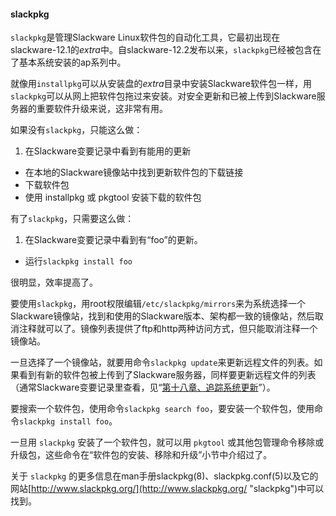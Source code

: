 #### slackpkg

`slackpkg`是管理Slackware Linux软件包的自动化工具，它最初出现在slackware-12.1的*extra*中。自slackware-12.2发布以来，`slackpkg`已经被包含在了基本系统安装的ap系列中。

就像用`installpkg`可以从安装盘的*extra*目录中安装Slackware软件包一样，用`slackpkg`可以从网上把软件包拖过来安装。对安全更新和已被上传到Slackware服务器的重要软件升级来说，这非常有用。

如果没有`slackpkg`，只能这么做：

1. 在Slackware变要记录中看到有能用的更新
+ 在本地的Slackware镜像站中找到更新软件包的下载链接
+ 下载软件包
+ 使用 installpkg 或 pkgtool 安装下载的软件包

有了`slackpkg`，只需要这么做：

1. 在Slackware变要记录中看到有“foo”的更新。
+ 运行`slackpkg install foo`

很明显，效率提高了。

要使用`slackpkg`，用root权限编辑`/etc/slackpkg/mirrors`来为系统选择一个Slackware镜像站，找到和使用的Slackware版本、架构都一致的镜像站，然后取消注释就可以了。镜像列表提供了ftp和http两种访问方式，但只能取消注释一个镜像站。

一旦选择了一个镜像站，就要用命令`slackpkg update`来更新远程文件的列表。如果看到有新的软件包被上传到了Slackware服务器，同样要更新远程文件的列表（通常Slackware变要记录里查看，见“[第十八章、追踪系统更新](../../chapter_18/README.md)”）。

要搜索一个软件包，使用命令`slackpkg search foo`，要安装一个软件包，使用命令`slackpkg install foo`。

一旦用 `slackpkg` 安装了一个软件包，就可以用 `pkgtool` 或其他包管理命令移除或升级包，这些命令在“软件包的安装、移除和升级”小节中介绍过了。

关于 `slackpkg` 的更多信息在man手册slackpkg(8)、slackpkg.conf(5)以及它的网站[http://www.slackpkg.org/](http://www.slackpkg.org/ "slackpkg")中可以找到。



